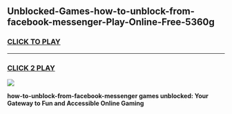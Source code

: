 
## Unblocked-Games-how-to-unblock-from-facebook-messenger-Play-Online-Free-5360g
<h3>
<a href="https://premium76.site?title=how-to-unblock-from-facebook-messenger&ref=26A">CLICK TO PLAY</a></h3>
<hr>

<h3>
<a href="https://premium76.site?title=how-to-unblock-from-facebook-messenger&ref=26A">CLICK 2 PLAY</a>
  
</h3>

<a href="https://premium76.site?title=how-to-unblock-from-facebook-messenger&ref=26A"><img src="https://clearcache.store/games.png"></a>


**how-to-unblock-from-facebook-messenger games unblocked: Your Gateway to Fun and Accessible Online Gaming**
